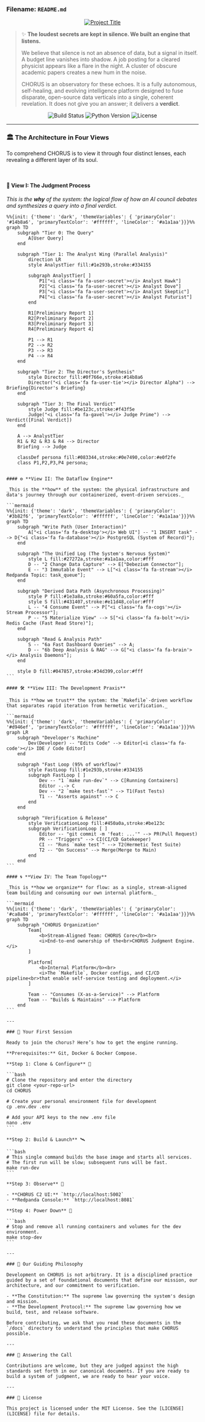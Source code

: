 ### Filename: `README.md`

<p align="center">
  <a href="#">
    <img src="https://img.shields.io/badge/CHORUS-Judgment%20Engine-teal?style=for-the-badge" alt="Project Title">
  </a>
</p>

> ✨ **The loudest secrets are kept in silence. We built an engine that listens.**
>
> We believe that silence is not an absence of data, but a signal in itself. A budget line vanishes into shadow. A job posting for a cleared physicist appears like a flare in the night. A cluster of obscure academic papers creates a new hum in the noise.
>
> CHORUS is an observatory for these echoes. It is a fully autonomous, self-healing, and evolving intelligence platform designed to fuse disparate, open-source data verticals into a single, coherent revelation. It does not give you an answer; it delivers a **verdict**.

<p align="center">
  <img src="https://img.shields.io/badge/build-passing-green?style=for-the-badge" alt="Build Status">
  <img src="https://img.shields.io/badge/python-3.12-blueviolet?style=for-the-badge" alt="Python Version">
  <img src="https://img.shields.io/badge/license-MIT-blue?style=for-the-badge" alt="License">
</p>

---

### 🏛️ The Architecture in Four Views

To comprehend CHORUS is to view it through four distinct lenses, each revealing a different layer of its soul.

<br>

#### 🧠 **View I: The Judgment Process**

_This is the **why** of the system: the logical flow of how an AI council debates and synthesizes a query into a final verdict._

```mermaid
%%{init: {'theme': 'dark', 'themeVariables': { 'primaryColor': '#14b8a6', 'primaryTextColor': '#ffffff', 'lineColor': '#a1a1aa'}}}%%
graph TD
    subgraph "Tier 0: The Query"
        A[User Query]
    end

    subgraph "Tier 1: The Analyst Wing (Parallel Analysis)"
        direction LR
        style AnalystTier fill:#1e293b,stroke:#334155

        subgraph AnalystTier[ ]
            P1["<i class='fa fa-user-secret'></i> Analyst Hawk"]
            P2["<i class='fa fa-user-secret'></i> Analyst Dove"]
            P3["<i class='fa fa-user-secret'></i> Analyst Skeptic"]
            P4["<i class='fa fa-user-secret'></i> Analyst Futurist"]
        end

        R1[Preliminary Report 1]
        R2[Preliminary Report 2]
        R3[Preliminary Report 3]
        R4[Preliminary Report 4]

        P1 --> R1
        P2 --> R2
        P3 --> R3
        P4 --> R4
    end

    subgraph "Tier 2: The Director's Synthesis"
        style Director fill:#0f766e,stroke:#14b8a6
        Director("<i class='fa fa-user-tie'></i> Director Alpha") --> Briefing{Director's Briefing}
    end

    subgraph "Tier 3: The Final Verdict"
        style Judge fill:#be123c,stroke:#f43f5e
        Judge("<i class='fa fa-gavel'></i> Judge Prime") --> Verdict([Final Verdict])
    end

    A --> AnalystTier
    R1 & R2 & R3 & R4 --> Director
    Briefing --> Judge

    classDef persona fill:#083344,stroke:#0e7490,color:#e0f2fe
    class P1,P2,P3,P4 persona;
```
````

#### ⚙️ **View II: The Dataflow Engine**

_This is the **how** of the system: the physical infrastructure and data's journey through our containerized, event-driven services._

```mermaid
%%{init: {'theme': 'dark', 'themeVariables': { 'primaryColor': '#3b82f6', 'primaryTextColor': '#ffffff', 'lineColor': '#a1a1aa'}}}%%
graph TD
    subgraph "Write Path (User Interaction)"
        A["<i class='fa fa-desktop'></i> Web UI"] -- "1 INSERT task" --> D{"<i class='fa fa-database'></i> PostgreSQL (System of Record)"};
    end

    subgraph "The Unified Log (The System's Nervous System)"
        style L fill:#27272a,stroke:#a1a1aa,color:#fff
        D -- "2 Change Data Capture" --> E["Debezium Connector"];
        E -- "3 Immutable Event" --> L["<i class='fa fa-stream'></i> Redpanda Topic: task_queue"];
    end

    subgraph "Derived Data Path (Asynchronous Processing)"
        style P fill:#1e3a8a,stroke:#60a5fa,color:#fff
        style S fill:#431407,stroke:#e11d48,color:#fff
        L -- "4 Consume Event" --> P["<i class='fa fa-cogs'></i> Stream Processor"];
        P -- "5 Materialize View" --> S["<i class='fa fa-bolt'></i> Redis Cache (Fast Read Store)"];
    end

    subgraph "Read & Analysis Path"
        S -- "6a Fast Dashboard Queries" --> A;
        D -- "6b Deep Analysis & RAG" --> G["<i class='fa fa-brain'></i> Analysis Daemons"];
    end

    style D fill:#047857,stroke:#34d399,color:#fff
```

#### 🛠️ **View III: The Development Praxis**

_This is **how we trust** the system: the `Makefile`-driven workflow that separates rapid iteration from hermetic verification._

```mermaid
%%{init: {'theme': 'dark', 'themeVariables': { 'primaryColor': '#d946ef', 'primaryTextColor': '#ffffff', 'lineColor': '#a1a1aa'}}}%%
graph LR
    subgraph "Developer's Machine"
        Dev(Developer) -- "Edits Code" --> Editor[<i class='fa fa-code'></i> IDE / Code Editor]
    end

    subgraph "Fast Loop (95% of workflow)"
        style FastLoop fill:#1e293b,stroke:#334155
        subgraph FastLoop [ ]
            Dev -- "1 `make run-dev`" --> C[Running Containers]
            Editor -.-> C
            Dev -- "2 `make test-fast`" --> T1(Fast Tests)
            T1 -- "Asserts against" --> C
        end
    end

    subgraph "Verification & Release"
        style VerificationLoop fill:#450a0a,stroke:#be123c
        subgraph VerificationLoop [ ]
            Editor -- "git commit -m 'feat: ...'" --> PR(Pull Request)
            PR -- "Triggers" --> CI(CI/CD Gatekeeper)
            CI -- "Runs `make test`" --> T2(Hermetic Test Suite)
            T2 -- "On Success" --> Merge(Merge to Main)
        end
    end
```

#### 🌀 **View IV: The Team Topology**

_This is **how we organize** for flow: as a single, stream-aligned team building and consuming our own internal platform._

```mermaid
%%{init: {'theme': 'dark', 'themeVariables': { 'primaryColor': '#ca8a04', 'primaryTextColor': '#ffffff', 'lineColor': '#a1a1aa'}}}%%
graph TD
    subgraph "CHORUS Organization"
        Team[
            <b>Stream-Aligned Team: CHORUS Core</b><br>
            <i>End-to-end ownership of the<br>CHORUS Judgment Engine.</i>
        ]

        Platform[
            <b>Internal Platform</b><br>
            <i>The `Makefile`, Docker configs, and CI/CD pipeline<br>that enable self-service testing and deployment.</i>
        ]

        Team -- "Consumes (X-as-a-Service)" --> Platform
        Team -- "Builds & Maintains" --> Platform
    end
```

---

### 🚀 Your First Session

Ready to join the chorus? Here’s how to get the engine running.

**Prerequisites:** Git, Docker & Docker Compose.

**Step 1: Clone & Configure** 🧬

```bash
# Clone the repository and enter the directory
git clone <your-repo-url>
cd CHORUS

# Create your personal environment file for development
cp .env.dev .env

# Add your API keys to the new .env file
nano .env
```

**Step 2: Build & Launch** 🛰️

```bash
# This single command builds the base image and starts all services.
# The first run will be slow; subsequent runs will be fast.
make run-dev
```

**Step 3: Observe** 🔭

- **CHORUS C2 UI:** `http://localhost:5002`
- **Redpanda Console:** `http://localhost:8081`

**Step 4: Power Down** 🔌

```bash
# Stop and remove all running containers and volumes for the dev environment.
make stop-dev
```

---

### 📜 Our Guiding Philosophy

Development on CHORUS is not arbitrary. It is a disciplined practice guided by a set of foundational documents that define our mission, our architecture, and our commitment to verification.

- **The Constitution:** The supreme law governing the system's design and mission.
- **The Development Protocol:** The supreme law governing how we build, test, and release software.

Before contributing, we ask that you read these documents in the `/docs` directory to understand the principles that make CHORUS possible.

---

### 🤝 Answering the Call

Contributions are welcome, but they are judged against the high standards set forth in our canonical documents. If you are ready to build a system of judgment, we are ready to hear your voice.

---

### 📄 License

This project is licensed under the MIT License. See the [LICENSE](LICENSE) file for details.
